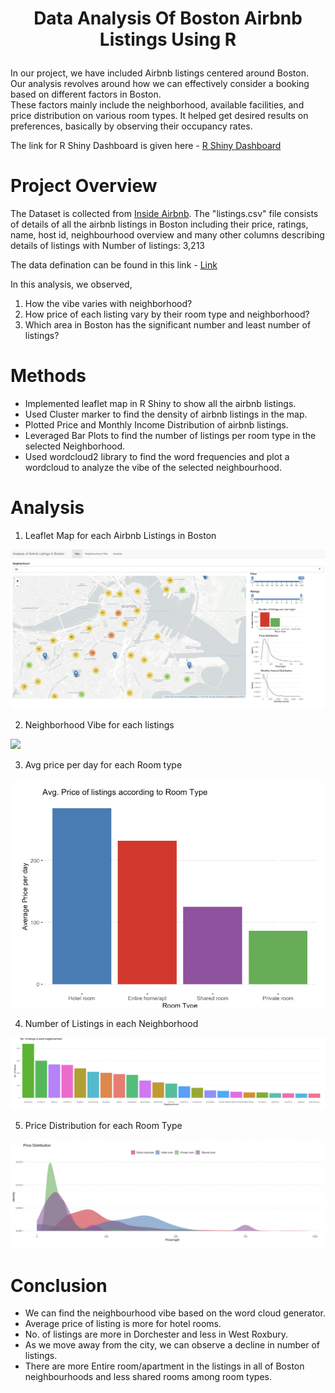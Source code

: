 # <p align = "center">Data Analysis Of Boston Airbnb Listings Using R</p>

In our project, we have included Airbnb listings centered around Boston. Our analysis revolves around how we can effectively consider a booking based on different factors in Boston. <br>
These factors mainly include the neighborhood, available facilities, and price distribution on various room types. It helped get desired results on preferences, basically by observing their occupancy rates. <br>

The link for R Shiny Dashboard is given here - <a href = "https://fd0gc9-aditya-agarwal.shinyapps.io/RShiny_CV_Project/" target="blank"> R Shiny Dashboard </a>

# Project Overview

The Dataset is collected from <a href = "http://insideairbnb.com/get-the-data.html">Inside Airbnb</a>. The "listings.csv" file consists of details of all the airbnb listings in Boston including their price, ratings, name, host id, neighbourhood overview and many other columns describing details of listings with Number of listings: 3,213 <br>

The data defination can be found in this link - <a href = "https://docs.google.com/spreadsheets/d/1iWCNJcSutYqpULSQHlNyGInUvHg2BoUGoNRIGa6Szc4/edit#gid=982310896" target="blank"> Link </a>

In this analysis, we observed,
1. How the vibe varies with neighborhood?
2. How price of each listing vary by their room type and neighborhood?
3. Which area in Boston has the significant number and least number of listings?


# Methods
- Implemented leaflet map in R Shiny to show all the airbnb listings.
- Used Cluster marker to find the density of airbnb listings in the map.
- Plotted Price and Monthly Income Distribution of airbnb listings.
- Leveraged Bar Plots to find the number of listings per room type in the selected Neighborhood.
-  Used wordcloud2 library to find the word frequencies and plot a wordcloud to analyze the vibe of the selected neighbourhood.

# Analysis
1. Leaflet Map for each Airbnb Listings in Boston

<img src = "Images/map.png">

2. Neighborhood Vibe for each listings

<img src = "Images/Neighborhood Vibe.png">

3. Avg price per day for each Room type

<img src = "Images/Avg price of listing.png">

4. Number of Listings in each Neighborhood

<img src = "Images/no of listings.png">

5. Price Distribution for each Room Type

<img src = "Images/Price Distribution.png">

# Conclusion
- We can find the neighbourhood vibe based on the word cloud generator.
- Average price of listing is more for hotel rooms.
- No. of listings are more in Dorchester and less in West Roxbury.
- As we move away from the city, we can observe a decline in number of listings.
- There are more Entire room/apartment in the listings in all of Boston neighbourhoods and less shared rooms among room types.
 
